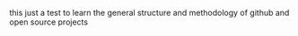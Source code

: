 this just a test to learn the general structure and methodology of github and open source projects 
